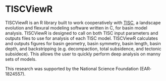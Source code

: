 # TISCViewR

TISCViewR is an R library built to work cooperatively with [TISC](https://github.com/danigeos/tisc), a landscape evolution and flexural modeling software written in C, for basin model analysis. TISCViewR is designed to call on both TISC input parameters and outputs files to use for analysis of each TISC model. TISCViewR calculates and outputs figures for basin geometry, basin symmetry, basin length, basin depth, and backstripping (e.g. decompaction, total subsidence, and tectonic subsidece). This allows the user to quickly perform deep analysis on manny sets of models.

This research was supported by the National Science Foundation (EAR‐1824557).

